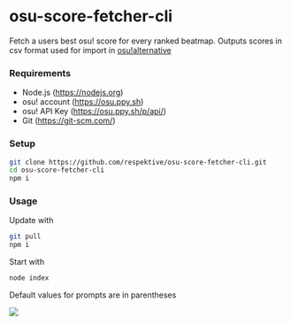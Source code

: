 # osu-score-fetcher-cli
 Fetch a users best osu! score for every ranked beatmap. Outputs scores in csv format used for import in [osu!alternative](https://twitter.com/albino_rhino12/status/1352293214536015880?lang=en)
 
### Requirements
- Node.js (https://nodejs.org)
- osu! account (https://osu.ppy.sh)
- osu! API Key (https://osu.ppy.sh/p/api/)
- Git (https://git-scm.com/)

### Setup
```Bash
git clone https://github.com/respektive/osu-score-fetcher-cli.git
cd osu-score-fetcher-cli
npm i
```

### Usage
Update with
```Bash
git pull
npm i
```
Start with
```Bash
node index
```

Default values for prompts are in parentheses

![](https://pek.li/9ph036.gif)
